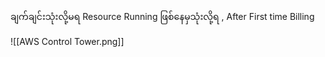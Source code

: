 ချက်ချင်းသုံးလို့မရ
Resource Running ဖြစ်နေမှသုံးလို့ရ , After  First time Billing 

![[AWS Control Tower.png]]